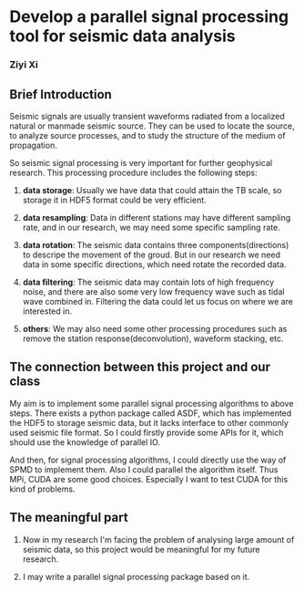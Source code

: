 # Develop a parallel signal processing tool for seismic data analysis
### Ziyi Xi

## Brief Introduction

Seismic signals are usually transient waveforms radiated from a localized natural or manmade
seismic source. They can be used to locate the source, to analyze source processes, and
to study the structure of the medium of propagation. 

So seismic signal processing is very important for further geophysical research. This processing procedure includes the
following steps:

1. **data storage**: Usually we have data that could attain the TB scale, so storage it in HDF5 format could be very efficient.

2. **data resampling**: Data in different stations may have different sampling rate, and in our research, we may need some specific
sampling rate.

3. **data rotation**: The seismic data contains three components(directions) to descripe the movement of the groud. But in our research
we need data in some specific directions, which need rotate the recorded data.

4. **data filtering**: The seismic data may contain lots of high frequency noise, and there are also some very low frequency wave
such as tidal wave combined in. Filtering the data could let us focus on where we are interested in.

5. **others**: We may also need some other processing procedures such as remove the station response(deconvolution), waveform stacking, etc.

## The connection between this project and our class

My aim is to implement some parallel signal processing algorithms to above steps. There exists a python package called ASDF, which 
has implemented the HDF5 to storage seismic data, but it lacks interface to other commonly used seismic file format. So I could firstly
provide some APIs for it, which should use the knowledge of parallel IO.

And then, for signal processing algorithms, I could directly use the way of SPMD to implement them. Also I could parallel
the algorithm itself. Thus MPi, CUDA are some good choices. Especially I want to test CUDA for this kind of problems.

## The meaningful part

1. Now in my research I'm facing the problem of analysing large amount of seismic data, so this project would be meaningful for my future research.

2. I may write a parallel signal processing package based on it.
